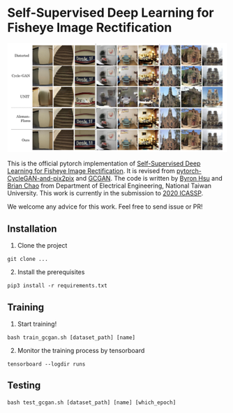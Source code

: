 # Self-Supervised Deep Learning for Fisheye Image Rectification

<img src="./assets/results.png">

This is the official pytorch implementation of [Self-Supervised Deep Learning for Fisheye Image Rectification](). It is revised from [pytorch-CycleGAN-and-pix2pix](https://github.com/junyanz/pytorch-CycleGAN-and-pix2pix) and [GCGAN](https://github.com/hufu6371/GcGAN). The code is written by [Byron Hsu]() and [Brian Chao]() from Department of Electrical Engineering, National Taiwan University. This work is currently in the submission to [2020 ICASSP](https://2020.ieeeicassp.org/). 

We welcome any advice for this work. Feel free to send issue or PR!

## Installation
1. Clone the project
```
git clone ...
```
2. Install the prerequisites
```
pip3 install -r requirements.txt
```

## Training
1. Start training!
```
bash train_gcgan.sh [dataset_path] [name]
```
2. Monitor the training process by tensorboard
```
tensorboard --logdir runs
```
## Testing
```
bash test_gcgan.sh [dataset_path] [name] [which_epoch]
```